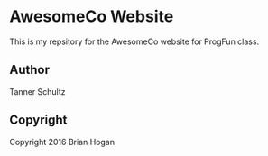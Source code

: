 # AwesomeCo Website

This is my repsitory for the AwesomeCo website for ProgFun class.

## Author

Tanner Schultz

## Copyright

Copyright 2016 Brian Hogan